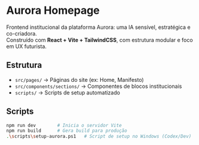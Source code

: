 # Aurora Homepage

Frontend institucional da plataforma Aurora: uma IA sensível, estratégica e co-criadora.  
Construído com **React + Vite + TailwindCSS**, com estrutura modular e foco em UX futurista.

## Estrutura

- `src/pages/` → Páginas do site (ex: Home, Manifesto)
- `src/components/sections/` → Componentes de blocos institucionais
- `scripts/` → Scripts de setup automatizado

## Scripts

```bash
npm run dev        # Inicia o servidor Vite
npm run build      # Gera build para produção
.\scripts\setup-aurora.ps1   # Script de setup no Windows (Codex/Dev)
